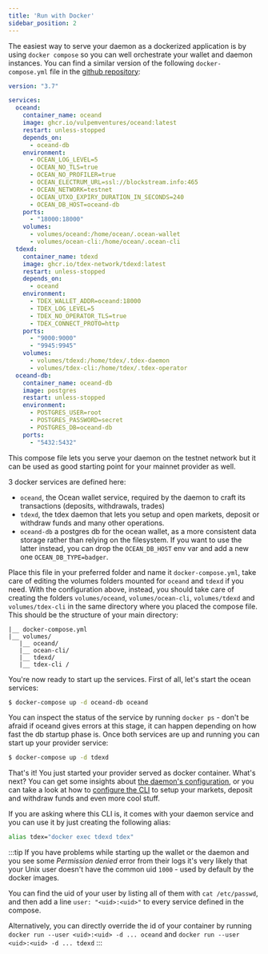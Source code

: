 ```yaml
---
title: 'Run with Docker'
sidebar_position: 2
---
```


The easiest way to serve your daemon as a dockerized application is by using `docker compose` so you can well orchestrate your wallet and daemon instances. You can find a similar version of the following `docker-compose.yml` file in the [github repository](https://github.com/tdex-network/tdex-daemon/tree/v1/resources/compose/docker-compose.yml):

```yml
version: "3.7"

services:
  oceand:
    container_name: oceand
    image: ghcr.io/vulpemventures/oceand:latest
    restart: unless-stopped
    depends_on:
      - oceand-db
    environment:
      - OCEAN_LOG_LEVEL=5
      - OCEAN_NO_TLS=true
      - OCEAN_NO_PROFILER=true
      - OCEAN_ELECTRUM_URL=ssl://blockstream.info:465
      - OCEAN_NETWORK=testnet
      - OCEAN_UTXO_EXPIRY_DURATION_IN_SECONDS=240
      - OCEAN_DB_HOST=oceand-db
    ports:
      - "18000:18000"
    volumes:
      - volumes/oceand:/home/ocean/.ocean-wallet
      - volumes/ocean-cli:/home/ocean/.ocean-cli
  tdexd:
    container_name: tdexd
    image: ghcr.io/tdex-network/tdexd:latest
    restart: unless-stopped
    depends_on:
      - oceand
    environment:
      - TDEX_WALLET_ADDR=oceand:18000
      - TDEX_LOG_LEVEL=5
      - TDEX_NO_OPERATOR_TLS=true
      - TDEX_CONNECT_PROTO=http
    ports:
      - "9000:9000"
      - "9945:9945"
    volumes:
      - volumes/tdexd:/home/tdex/.tdex-daemon
      - volumes/tdex-cli:/home/tdex/.tdex-operator
  oceand-db:
    container_name: oceand-db
    image: postgres
    restart: unless-stopped
    environment:
      - POSTGRES_USER=root
      - POSTGRES_PASSWORD=secret
      - POSTGRES_DB=oceand-db
    ports:
      - "5432:5432"
```

This compose file lets you serve your daemon on the testnet network but it can be used as good starting point for your mainnet provider as well.

3 docker services are defined here:
* `oceand`, the Ocean wallet service, required by the daemon to craft its transactions (deposits, withdrawals, trades)
* `tdexd`, the tdex daemon that lets you setup and open markets, deposit or withdraw funds and many other operations.
* `oceand-db` a postgres db for the ocean wallet, as a more consistent data storage rather than relying on the filesystem. If you want to use the latter instead, you can drop the `OCEAN_DB_HOST` env var and add a new one `OCEAN_DB_TYPE=badger`.

Place this file in your preferred folder and name it `docker-compose.yml`, take care of editing the volumes folders mounted for `oceand` and `tdexd` if you need. With the configuration above, instead, you should take care of creating the folders `volumes/oceand`, `volumes/ocean-cli`, `volumes/tdexd` and `volumes/tdex-cli` in the same directory where you placed the compose file. This should be the structure of your main directory:

```
|__ docker-compose.yml
|__ volumes/
   |__ oceand/
   |__ ocean-cli/
   |__ tdexd/
   |__ tdex-cli /
```

You're now ready to start up the services. First of all, let's start the ocean services:

```bash
$ docker-compose up -d oceand-db oceand
```

You can inspect the status of the service by running `docker ps` - don't be afraid if oceand gives errors at this stage, it can happen depending on how fast the db startup phase is. Once both services are up and running you can start up your provider service:

```bash
$ docker-compose up -d tdexd
```

That's it! You just started your provider served as docker container. What's next? You can get some insights about [the daemon's configuration](configure_daemon.md), or you can take a look at how to [configure the CLI](configure_cli.md) to setup your markets, deposit and withdraw funds and even more cool stuff.

If you are asking where this CLI is, it comes with your daemon service and you can use it by just creating the following alias:

```bash
alias tdex="docker exec tdexd tdex"
```

:::tip
If you have problems while starting up the wallet or the daemon and you see some _Permission denied_ error from their logs it's very likely that your Unix user doesn't have the common uid `1000` - used by default by the docker images.

You can find the uid of your user by listing all of them with `cat /etc/passwd`, and then add a line `user: "<uid>:<uid>"` to every service defined in the compose.

Alternatively, you can directly override the id of your container by running `docker run --user <uid>:<uid> -d ... oceand` and `docker run --user <uid>:<uid> -d ... tdexd`
:::